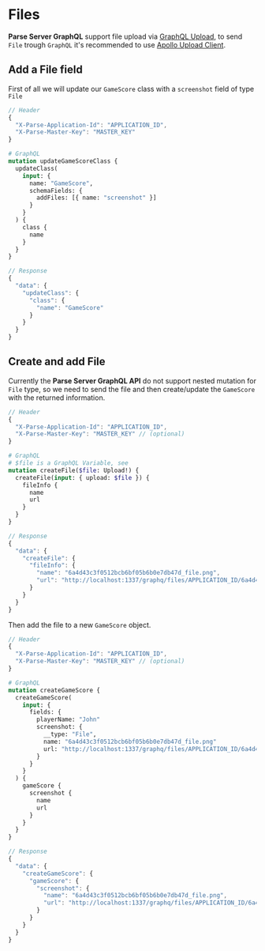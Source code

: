# Files

**Parse Server GraphQL** support file upload via [GraphQL Upload](https://github.com/jaydenseric/graphql-upload), to send `File` trough `GraphQL` it's recommended to use [Apollo Upload Client](https://github.com/jaydenseric/apollo-upload-client).

## Add a File field
First of all we will update our `GameScore` class with a `screenshot` field of type `File`

```js
// Header
{
  "X-Parse-Application-Id": "APPLICATION_ID",
  "X-Parse-Master-Key": "MASTER_KEY"
}
```
```graphql
# GraphQL
mutation updateGameScoreClass {
  updateClass(
    input: { 
      name: "GameScore",
      schemaFields: { 
        addFiles: [{ name: "screenshot" }]
      }
    }
  ) {
    class {
      name
    }
  }
}
```
```js
// Response
{
  "data": {
    "updateClass": {
      "class": {
        "name": "GameScore"
      }
    }
  }
}
```

## Create and add File

Currently the **Parse Server GraphQL API** do not support nested mutation for `File` type, so we need to send the file and then create/update the `GameScore` with the returned information.

```js
// Header
{
  "X-Parse-Application-Id": "APPLICATION_ID",
  "X-Parse-Master-Key": "MASTER_KEY" // (optional)
}
```
```graphql
# GraphQL
# $file is a GraphQL Variable, see
mutation createFile($file: Upload!) {
  createFile(input: { upload: $file }) {
    fileInfo {
      name
      url
    }
  }
}
```
```js
// Response
{
  "data": {
    "createFile": {
      "fileInfo": {
        "name": "6a4d43c3f0512bcb6bf05b6b0e7db47d_file.png",
        "url": "http://localhost:1337/graphq/files/APPLICATION_ID/6a4d43c3f0512bcb6bf05b6b0e7db47d_file.png"
      }
    }
  }
}
```

Then add the file to a new `GameScore` object.
```js
// Header
{
  "X-Parse-Application-Id": "APPLICATION_ID",
  "X-Parse-Master-Key": "MASTER_KEY" // (optional)
}
```
```graphql
# GraphQL
mutation createGameScore {
  createGameScore(
    input: {
      fields: {
        playerName: "John"
        screenshot: {
          __type: "File",
          name: "6a4d43c3f0512bcb6bf05b6b0e7db47d_file.png"
          url: "http://localhost:1337/graphq/files/APPLICATION_ID/6a4d43c3f0512bcb6bf05b6b0e7db47d_file.png"
        }
      }
    }
  ) {
    gameScore {
      screenshot {
        name
        url
      }
    }
  }
}
```
```js
// Response
{
  "data": {
    "createGameScore": {
      "gameScore": {
        "screenshot": {
          "name": "6a4d43c3f0512bcb6bf05b6b0e7db47d_file.png",
          "url": "http://localhost:1337/graphq/files/APPLICATION_ID/6a4d43c3f0512bcb6bf05b6b0e7db47d_file.png"
        }
      }
    }
  }
}
```
